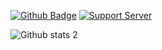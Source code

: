 [![Github Badge](https://img.shields.io/badge/-Github-000?style=quare&labelColor=000&logo=Github&logoColor=white&link=link)](https://github.com/RLanTa) 
[![Support Server](https://img.shields.io/discord/591914197219016707.svg?color=7289da&label=TestingMeme&logo=discord&style=flat-square)](https://discord.gg/GFcNxfq3mZ)

![Github stats 2](https://github-readme-stats.vercel.app/api?username=kullanıcıadınız&show_icons=true&theme=radical)

